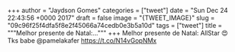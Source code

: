 
+++
author = "Jaydson Gomes"
categories = ["tweet"]
date = "Sun Dec 24 22:43:56 +0000 2017"
draft = false
image = "{TWEET_IMAGE}"
slug = "09c96f25f4dfa5f8e2f45066a74cedb0e3b5a10d"
tags = ["tweet"]
title = """Melhor presente de Natal:..."""
+++
Melhor presente de Natal: AllStar 😍 Tks babe @pamelakafer https://t.co/N14vGopNMx
